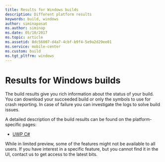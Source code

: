 ```yaml
---
title: Results for Windows builds
description: Different platform results
keywords: build, windows
author: siminapasat
ms.author: siminap
ms.date: 05/10/2017
ms.topic: article
ms.assetid: 8dc56007-d4a7-4cbf-b9f4-5e9a2d29ee01
ms.service: mobile-center
ms.custom: build
ms.tgt_pltfrm: windows
---
```


# Results for Windows builds
The build results give you rich information about the status of your build. You can download your succeeded build or only the symbols to use for crash reporting. In case of failure you can investigate the logs to solve build issues.

A detailed description of the build results can be found on the platform-specific pages:
* [UWP C#](uwp.md)

While in limited preview, some of the features might not be available to all users. If you have interest in a specific feature, but you cannot find it in the UI, contact us to get access to the latest bits.
